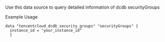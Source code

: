 Use this data source to query detailed information of dcdb securityGroups

Example Usage

```hcl
data "tencentcloud_dcdb_security_groups" "securityGroups" {
  instance_id = "your_instance_id"
  }
```